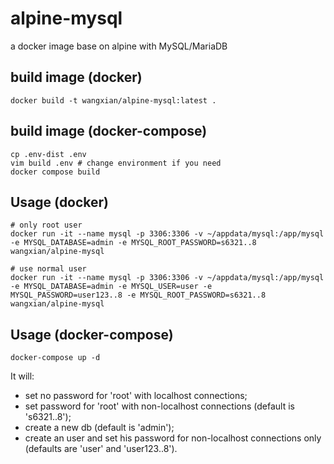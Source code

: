 # alpine-mysql
a docker image base on alpine with MySQL/MariaDB

## build image (docker)

```
docker build -t wangxian/alpine-mysql:latest .
```

## build image (docker-compose)

```
cp .env-dist .env
vim build .env # change environment if you need
docker compose build
```

## Usage (docker)

```
# only root user
docker run -it --name mysql -p 3306:3306 -v ~/appdata/mysql:/app/mysql -e MYSQL_DATABASE=admin -e MYSQL_ROOT_PASSWORD=s6321..8 wangxian/alpine-mysql

# use normal user
docker run -it --name mysql -p 3306:3306 -v ~/appdata/mysql:/app/mysql -e MYSQL_DATABASE=admin -e MYSQL_USER=user -e MYSQL_PASSWORD=user123..8 -e MYSQL_ROOT_PASSWORD=s6321..8 wangxian/alpine-mysql
```

## Usage (docker-compose)

```
docker-compose up -d
```


It will:
- set no password for 'root' with localhost connections;
- set password for 'root' with non-localhost connections (default is 's6321..8');
- create a new db (default is 'admin');
- create an user and set his password for non-localhost connections only (defaults are 'user' and 'user123..8').
